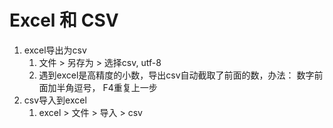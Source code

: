 # Excel 和 CSV

1. excel导出为csv
   1. 文件 > 另存为 > 选择csv, utf-8
   2. 遇到excel是高精度的小数，导出csv自动截取了前面的数，办法： 数字前面加半角逗号， F4重复上一步
2. csv导入到excel
   1. excel > 文件 > 导入 > csv
